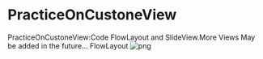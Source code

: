 # PracticeOnCustoneView
PracticeOnCustoneView:Code FlowLayout and SlideView.More Views May be added in the future...
FlowLayout
![png](https://github.com/wzt2002/PracticeOnCustoneView/blob/master/FlowLayout.png)
